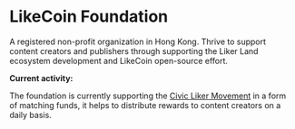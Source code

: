 # LikeCoin Foundation

A registered non-profit organization in Hong Kong. Thrive to support content creators and publishers through supporting the Liker Land ecosystem development and LikeCoin open-source effort. 

**Current activity:**

The foundation is currently supporting the [Civic Liker Movement](https://liker.land/civic) in a form of matching funds, it helps to distribute rewards to content creators on a daily basis. 



